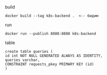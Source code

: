 build 
```
docker build --tag k8s-backend .  <-- бидим 
```
run 
```
docker run --publish 8080:8080 k8s-backend
```

table 
```
create table queries (
id int NOT NULL GENERATED ALWAYS AS IDENTITY,
queries varchar,
CONSTRAINT requests_pkey PRIMARY KEY (id)
)

```